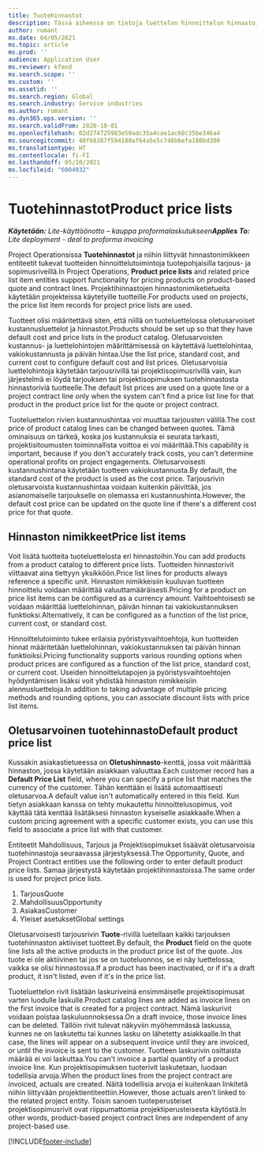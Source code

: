 ```yaml
---
title: Tuotehinnastot
description: Tässä aiheessa on tietoja luettelon hinnoittelun hinnastoista, joita käytetään projektitarjouksissa ja sopimuksissa.
author: rumant
ms.date: 04/05/2021
ms.topic: article
ms.prod: ''
audience: Application User
ms.reviewer: kfend
ms.search.scope: ''
ms.custom: ''
ms.assetid: ''
ms.search.region: Global
ms.search.industry: Service industries
ms.author: rumant
ms.dyn365.ops.version: ''
ms.search.validFrom: 2020-10-01
ms.openlocfilehash: 02d274725983e50adc35a4cae1ac60c35be346a4
ms.sourcegitcommit: 40f68387f594180af64a5e5c748b6efa188bd300
ms.translationtype: HT
ms.contentlocale: fi-FI
ms.lasthandoff: 05/10/2021
ms.locfileid: "6004932"
---
```

# <a name="product-price-lists"></a><span data-ttu-id="998d8-103">Tuotehinnastot</span><span class="sxs-lookup"><span data-stu-id="998d8-103">Product price lists</span></span>

<span data-ttu-id="998d8-104">_**Käytetään:** Lite-käyttöönotto – kauppa proformalaskutukseen_</span><span class="sxs-lookup"><span data-stu-id="998d8-104">_**Applies To:** Lite deployment - deal to proforma invoicing_</span></span>

 <span data-ttu-id="998d8-105">Project Operationsissa **Tuotehinnastot** ja niihin liittyvät hinnastonimikkeen entiteetit tukevat tuotteiden hinnoittelutoimintoja tuotepohjaisilla tarjous- ja sopimusriveillä.</span><span class="sxs-lookup"><span data-stu-id="998d8-105">In Project Operations, **Product price lists** and related price list item entities support functionality for pricing products on product-based quote and contract lines.</span></span> <span data-ttu-id="998d8-106">Projektihinnastojen hinnastonimiketietueita käytetään projekteissa käytetyille tuotteille.</span><span class="sxs-lookup"><span data-stu-id="998d8-106">For products used on projects, the price list item records for project price lists are used.</span></span> 

<span data-ttu-id="998d8-107">Tuotteet olisi määritettävä siten, että niillä on tuoteluettelossa oletusarvoiset kustannusluettelot ja hinnastot.</span><span class="sxs-lookup"><span data-stu-id="998d8-107">Products should be set up so that they have default cost and price lists in the product catalog.</span></span> <span data-ttu-id="998d8-108">Oletusarvoisten kustannus- ja luettelohintojen määrittämisessä on käytettävä luettelohintaa, vakiokustannusta ja päivän hintaa.</span><span class="sxs-lookup"><span data-stu-id="998d8-108">Use the list price, standard cost, and current cost to configure default cost and list prices.</span></span> <span data-ttu-id="998d8-109">Oletusarvoisia luettelohintoja käytetään tarjousrivillä tai projektisopimusrivillä vain, kun järjestelmä ei löydä tarjouksen tai projektisopimuksen tuotehinnastosta hinnastoriviä tuotteelle.</span><span class="sxs-lookup"><span data-stu-id="998d8-109">The default list prices are used on a quote line or a project contract line only when the system can't find a price list line for that product in the product price list for the quote or project contract.</span></span>

<span data-ttu-id="998d8-110">Tuoteluettelon rivien kustannushintaa voi muuttaa tarjousten välillä.</span><span class="sxs-lookup"><span data-stu-id="998d8-110">The cost price of product catalog lines can be changed between quotes.</span></span> <span data-ttu-id="998d8-111">Tämä ominaisuus on tärkeä, koska jos kustannuksia ei seurata tarkasti, projektisitoumusten toiminnallista voittoa ei voi määrittää.</span><span class="sxs-lookup"><span data-stu-id="998d8-111">This capability is important, because if you don't accurately track costs, you can't determine operational profits on project engagements.</span></span> <span data-ttu-id="998d8-112">Oletusarvoisesti kustannushintana käytetään tuotteen vakiokustannusta.</span><span class="sxs-lookup"><span data-stu-id="998d8-112">By default, the standard cost of the product is used as the cost price.</span></span> <span data-ttu-id="998d8-113">Tarjousrivin oletusarvoista kustannushintaa voidaan kuitenkin päivittää, jos asianomaiselle tarjoukselle on olemassa eri kustannushinta.</span><span class="sxs-lookup"><span data-stu-id="998d8-113">However, the default cost price can be updated on the quote line if there's a different cost price for that quote.</span></span>

## <a name="price-list-items"></a><span data-ttu-id="998d8-114">Hinnaston nimikkeet</span><span class="sxs-lookup"><span data-stu-id="998d8-114">Price list items</span></span>

<span data-ttu-id="998d8-115">Voit lisätä tuotteita tuoteluettelosta eri hinnastoihin.</span><span class="sxs-lookup"><span data-stu-id="998d8-115">You can add products from a product catalog to different price lists.</span></span> <span data-ttu-id="998d8-116">Tuotteiden hinnastorivit viittaavat aina tiettyyn yksikköön.</span><span class="sxs-lookup"><span data-stu-id="998d8-116">Price list lines for products always reference a specific unit.</span></span> <span data-ttu-id="998d8-117">Hinnaston nimikkeisiin kuuluvan tuotteen hinnoittelu voidaan määrittää valuuttamääräisesti.</span><span class="sxs-lookup"><span data-stu-id="998d8-117">Pricing for a product on price list items can be configured as a currency amount.</span></span> <span data-ttu-id="998d8-118">Vaihtoehtoisesti se voidaan määrittää luettelohinnan, päivän hinnan tai vakiokustannuksen funktioksi.</span><span class="sxs-lookup"><span data-stu-id="998d8-118">Alternatively, it can be configured as a function of the list price, current cost, or standard cost.</span></span>

<span data-ttu-id="998d8-119">Hinnoittelutoiminto tukee erilaisia pyöristysvaihtoehtoja, kun tuotteiden hinnat määritetään luettelohinnan, vakiokustannuksen tai päivän hinnan funktioiksi.</span><span class="sxs-lookup"><span data-stu-id="998d8-119">Pricing functionality supports various rounding options when product prices are configured as a function of the list price, standard cost, or current cost.</span></span> <span data-ttu-id="998d8-120">Useiden hinnoittelutapojen ja pyöristysvaihtoehtojen hyödyntämisen lisäksi voit yhdistää hinnaston nimikkeisiin alennusluetteloja.</span><span class="sxs-lookup"><span data-stu-id="998d8-120">In addition to taking advantage of multiple pricing methods and rounding options, you can associate discount lists with price list items.</span></span> 

 
## <a name="default-product-price-list"></a><span data-ttu-id="998d8-121">Oletusarvoinen tuotehinnasto</span><span class="sxs-lookup"><span data-stu-id="998d8-121">Default product price list</span></span>
<span data-ttu-id="998d8-122">Kussakin asiakastietueessa on **Oletushinnasto**-kenttä, jossa voit määrittää hinnaston, jossa käytetään asiakkaan valuuttaa.</span><span class="sxs-lookup"><span data-stu-id="998d8-122">Each customer record has a **Default Price List** field, where you can specify a price list that matches the currency of the customer.</span></span> <span data-ttu-id="998d8-123">Tähän kenttään ei lisätä automaattisesti oletusarvoa.</span><span class="sxs-lookup"><span data-stu-id="998d8-123">A default value isn't automatically entered in this field.</span></span> <span data-ttu-id="998d8-124">Kun tietyn asiakkaan kanssa on tehty mukautettu hinnoittelusopimus, voit käyttää tätä kenttää lisätäksesi hinnaston kyseiselle asiakkaalle.</span><span class="sxs-lookup"><span data-stu-id="998d8-124">When a custom pricing agreement with a specific customer exists, you can use this field to associate a price list with that customer.</span></span>

<span data-ttu-id="998d8-125">Entiteetit Mahdollisuus, Tarjous ja Projektisopimukset lisäävät oletusarvoisia tuotehinnastoja seuraavassa järjestyksessä.</span><span class="sxs-lookup"><span data-stu-id="998d8-125">The Opportunity, Quote, and Project Contract entities use the following order to enter default product price lists.</span></span> <span data-ttu-id="998d8-126">Samaa järjestystä käytetään projektihinnastoissa.</span><span class="sxs-lookup"><span data-stu-id="998d8-126">The same order is used for project price lists.</span></span>

1.  <span data-ttu-id="998d8-127">Tarjous</span><span class="sxs-lookup"><span data-stu-id="998d8-127">Quote</span></span>
2.  <span data-ttu-id="998d8-128">Mahdollisuus</span><span class="sxs-lookup"><span data-stu-id="998d8-128">Opportunity</span></span>
3.  <span data-ttu-id="998d8-129">Asiakas</span><span class="sxs-lookup"><span data-stu-id="998d8-129">Customer</span></span>
4.  <span data-ttu-id="998d8-130">Yleiset asetukset</span><span class="sxs-lookup"><span data-stu-id="998d8-130">Global settings</span></span> 

<span data-ttu-id="998d8-131">Oletusarvoisesti tarjousrivin **Tuote**-rivillä luetellaan kaikki tarjouksen tuotehinnaston aktiiviset tuotteet.</span><span class="sxs-lookup"><span data-stu-id="998d8-131">By default, the **Product** field on the quote line lists all the active products in the product price list of the quote.</span></span> <span data-ttu-id="998d8-132">Jos tuote ei ole aktiivinen tai jos se on tuoteluonnos, se ei näy luettelossa, vaikka se olisi hinnastossa.</span><span class="sxs-lookup"><span data-stu-id="998d8-132">If a product has been inactivated, or if it's a draft product, it isn't listed, even if it's in the price list.</span></span> 

<span data-ttu-id="998d8-133">Tuoteluettelon rivit lisätään laskuriveinä ensimmäiselle projektisopimusat varten luodulle laskulle.</span><span class="sxs-lookup"><span data-stu-id="998d8-133">Product catalog lines are added as invoice lines on the first invoice that is created for a project contract.</span></span> <span data-ttu-id="998d8-134">Nämä laskurivit voidaan poistaa laskuluonnoksessa.</span><span class="sxs-lookup"><span data-stu-id="998d8-134">On a draft invoice, those invoice lines can be deleted.</span></span> <span data-ttu-id="998d8-135">Tällöin rivit tulevat näkyviin myöhemmässä laskussa, kunnes ne on laskutettu tai kunnes lasku on lähetetty asiakkaalle.</span><span class="sxs-lookup"><span data-stu-id="998d8-135">In that case, the lines will appear on a subsequent invoice until they are invoiced, or until the invoice is sent to the customer.</span></span> <span data-ttu-id="998d8-136">Tuotteen laskurivin osittaista määrää ei voi laskuttaa.</span><span class="sxs-lookup"><span data-stu-id="998d8-136">You can't invoice a partial quantity of a product invoice line.</span></span> <span data-ttu-id="998d8-137">Kun projektisopimuksen tuoterivit laskutetaan, luodaan todellisia arvoja.</span><span class="sxs-lookup"><span data-stu-id="998d8-137">When the product lines from the project contract are invoiced, actuals are created.</span></span> <span data-ttu-id="998d8-138">Näitä todellisia arvoja ei kuitenkaan linkitetä niihin liittyvään projektientiteettiin.</span><span class="sxs-lookup"><span data-stu-id="998d8-138">However, those actuals aren't linked to the related project entity.</span></span> <span data-ttu-id="998d8-139">Toisin sanoen tuoteperusteiset projektisopimusrivit ovat riippumattomia projektiperusteisesta käytöstä.</span><span class="sxs-lookup"><span data-stu-id="998d8-139">In other words, product-based project contract lines are independent of any project-based use.</span></span> 


[!INCLUDE[footer-include](../includes/footer-banner.md)]
